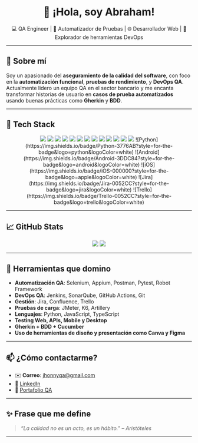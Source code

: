 <h1 align="center">👋 ¡Hola, soy Abraham!</h1>
<p align="center">
💻 QA Engineer | 🧪 Automatizador de Pruebas | 🌐 Desarrollador Web | 🚀 Explorador de herramientas DevOps
</p>

---

## 🧠 Sobre mí

Soy un apasionado del **aseguramiento de la calidad del software**, con foco en la **automatización funcional**, **pruebas de rendimiento**, y **DevOps QA**. Actualmente lidero un equipo QA en el sector bancario y me encanta transformar historias de usuario en **casos de prueba automatizados** usando buenas prácticas como **Gherkin** y **BDD**.

---

## 🧰 Tech Stack

<p align="center">
  <img src="https://img.shields.io/badge/HTML5-E34F26?style=for-the-badge&logo=html5&logoColor=white"/>
  <img src="https://img.shields.io/badge/CSS3-1572B6?style=for-the-badge&logo=css3&logoColor=white"/>
  <img src="https://img.shields.io/badge/JavaScript-F7DF1E?style=for-the-badge&logo=javascript&logoColor=black"/>
  <img src="https://img.shields.io/badge/Python-3776AB?style=for-the-badge&logo=python&logoColor=white"/>
  <img src="https://img.shields.io/badge/TypeScript-3178C6?style=for-the-badge&logo=typescript&logoColor=white"/>
  <img src="https://img.shields.io/badge/Selenium-43B02A?style=for-the-badge&logo=selenium&logoColor=white"/>
  <img src="https://img.shields.io/badge/Appium-6440C7?style=for-the-badge&logo=appium&logoColor=white"/>
  <img src="https://img.shields.io/badge/Node.js-339933?style=for-the-badge&logo=nodedotjs&logoColor=white"/>
  <img src="https://img.shields.io/badge/Bootstrap-7952B3?style=for-the-badge&logo=bootstrap&logoColor=white"/>
  <img src="https://img.shields.io/badge/React-20232A?style=for-the-badge&logo=react&logoColor=61DAFB"/>
  <img src="https://img.shields.io/badge/Netlify-00C7B7?style=for-the-badge&logo=netlify&logoColor=white"/>
  <img src="https://img.shields.io/badge/Canva-00C4CC?style=for-the-badge&logo=canva&logoColor=white"/>
  <img src="https://img.shields.io/badge/Trello-0052CC?style=for-the-badge&logo=trello&logoColor=white"/>
  ![Python](https://img.shields.io/badge/Python-3776AB?style=for-the-badge&logo=python&logoColor=white)
  ![Android](https://img.shields.io/badge/Android-3DDC84?style=for-the-badge&logo=android&logoColor=white)
  ![iOS](https://img.shields.io/badge/iOS-000000?style=for-the-badge&logo=apple&logoColor=white)
  ![Jira](https://img.shields.io/badge/Jira-0052CC?style=for-the-badge&logo=jira&logoColor=white)
  ![Trello](https://img.shields.io/badge/Trello-0052CC?style=for-the-badge&logo=trello&logoColor=white)
</p>

---

## 📈 GitHub Stats

<p align="center">
  <img src="https://github-readme-stats.vercel.app/api?username=TU_USUARIO&show_icons=true&theme=tokyonight"/>
  <img src="https://github-readme-stats.vercel.app/api/top-langs/?username=TU_USUARIO&layout=compact&theme=tokyonight"/>
</p>

---

## 🔧 Herramientas que domino

- **Automatización QA**: Selenium, Appium, Postman, Pytest, Robot Framework
- **DevOps QA**: Jenkins, SonarQube, GitHub Actions, Git
- **Gestión**: Jira, Confluence, Trello
- **Pruebas de carga**: JMeter, K6, Artillery
- **Lenguajes**: Python, JavaScript, TypeScript
- **Testing Web, APIs, Mobile y Desktop**
- **Gherkin + BDD + Cucumber**
- **Uso de herramientas de diseño y presentación como Canva y Figma**

---

## 📫 ¿Cómo contactarme?

- ✉️ **Correo**: jhonnyqa@gmail.com  
- 💼 [LinkedIn](https://www.linkedin.com/in/TU-LINKEDIN/)
- 🧪 [Portafolio QA](https://github.com/TU_USUARIO)

---

## ✨ Frase que me define

> *“La calidad no es un acto, es un hábito.” – Aristóteles*

---

